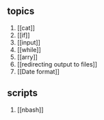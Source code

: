 ## topics
1. [[cat]] 
2. [[if]] 
3. [[input]] 
4. [[while]] 
5. [[arry]] 
6. [[redirecting output to files]] 
7. [[Date format]]


## scripts
1. [[nbash]] 
